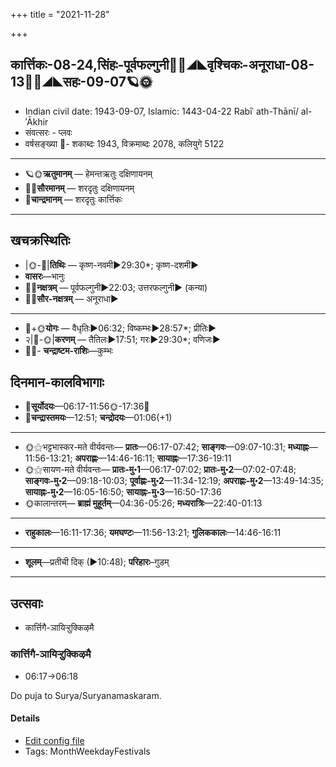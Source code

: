 +++
title = "2021-11-28"

+++
## कार्त्तिकः-08-24,सिंहः-पूर्वफल्गुनी🌛🌌◢◣वृश्चिकः-अनूराधा-08-13🌌🌞◢◣सहः-09-07🪐🌞
- Indian civil date: 1943-09-07, Islamic: 1443-04-22 Rabīʿ ath-Thānī/ al-ʾĀkhir
- संवत्सरः - प्लवः
- वर्षसङ्ख्या 🌛- शकाब्दः 1943, विक्रमाब्दः 2078, कलियुगे 5122
___________________
- 🪐🌞**ऋतुमानम्** — हेमन्तऋतुः दक्षिणायनम्
- 🌌🌞**सौरमानम्** — शरदृतुः दक्षिणायनम्
- 🌛**चान्द्रमानम्** — शरदृतुः कार्त्तिकः
___________________


## खचक्रस्थितिः
- |🌞-🌛|**तिथिः** — कृष्ण-नवमी►29:30*; कृष्ण-दशमी►  
- **वासरः**—भानुः  
- 🌌🌛**नक्षत्रम्** — पूर्वफल्गुनी►22:03; उत्तरफल्गुनी► (कन्या)  
- 🌌🌞**सौर-नक्षत्रम्** — अनूराधा►  
___________________
- 🌛+🌞**योगः** — वैधृतिः►06:32; विष्कम्भः►28:57*; प्रीतिः►  
- २|🌛-🌞|**करणम्** — तैतिलः►17:51; गरः►29:30*; वणिजः►  
- 🌌🌛- **चन्द्राष्टम-राशिः**—कुम्भः  


## दिनमान-कालविभागाः
- 🌅**सूर्योदयः**—06:17-11:56🌞️-17:36🌇  
- 🌛**चन्द्रास्तमयः**—12:51; **चन्द्रोदयः**—01:06(+1)  
___________________
- 🌞⚝भट्टभास्कर-मते वीर्यवन्तः— **प्रातः**—06:17-07:42; **साङ्गवः**—09:07-10:31; **मध्याह्नः**—11:56-13:21; **अपराह्णः**—14:46-16:11; **सायाह्नः**—17:36-19:11  
- 🌞⚝सायण-मते वीर्यवन्तः— **प्रातः-मु॰1**—06:17-07:02; **प्रातः-मु॰2**—07:02-07:48; **साङ्गवः-मु॰2**—09:18-10:03; **पूर्वाह्णः-मु॰2**—11:34-12:19; **अपराह्णः-मु॰2**—13:49-14:35; **सायाह्नः-मु॰2**—16:05-16:50; **सायाह्नः-मु॰3**—16:50-17:36  
- 🌞कालान्तरम्— **ब्राह्मं मुहूर्तम्**—04:36-05:26; **मध्यरात्रिः**—22:40-01:13  
___________________
- **राहुकालः**—16:11-17:36; **यमघण्टः**—11:56-13:21; **गुलिककालः**—14:46-16:11  
___________________
- **शूलम्**—प्रतीची दिक् (►10:48); **परिहारः**–गुडम्  
___________________

## उत्सवाः
- कार्त्तिगै-ञायिऱ्ऱुक्किऴमै
### कार्त्तिगै-ञायिऱ्ऱुक्किऴमै
- 06:17→06:18

Do puja to Surya/Suryanamaskaram.

#### Details
- [Edit config file](https://github.com/jyotisham/adyatithi/tree/master/tamil/description_only/kArttigai~JAyir2r2ukkizhamai.toml)
- Tags: MonthWeekdayFestivals


